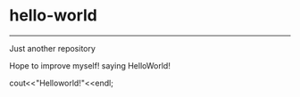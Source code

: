 # hello-world
---------
Just another repository



Hope to improve myself!
saying HelloWorld!


cout<<"Helloworld!"<<endl;
